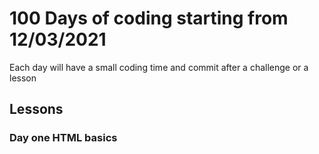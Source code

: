 # 100 Days of coding starting from 12/03/2021

Each day will have a small coding time and commit after a challenge or a lesson

## Lessons

### Day one HTML basics

